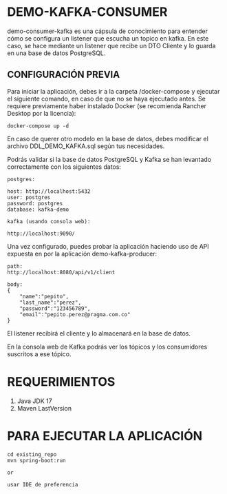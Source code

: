 # DEMO-KAFKA-CONSUMER

demo-consumer-kafka es una cápsula de conocimiento para entender cómo se configura un listener que escucha un topico en kafka. En este caso, se hace mediante un listener que recibe un DTO Cliente y lo guarda en una base de datos PostgreSQL.

## CONFIGURACIÓN PREVIA

Para iniciar la aplicación, debes ir a la carpeta /docker-compose y ejecutar el siguiente comando, en caso de que no se haya ejecutado antes. Se requiere previamente haber instalado Docker (se recomienda Rancher Desktop por la licencia):

```
docker-compose up -d
```

En caso de querer otro modelo en la base de datos, debes modificar el archivo DDL_DEMO_KAFKA.sql según tus necesidades.

Podrás validar si la base de datos PostgreSQL y Kafka se han levantado correctamente con los siguientes datos:

```
postgres:

host: http://localhost:5432
user: postgres
password: postgres
database: kafka-demo

kafka (usando consola web):

http://localhost:9090/
```

Una vez configurado, puedes probar la aplicación haciendo uso de API expuesta en por la aplicación demo-kafka-producer:

```
path:
http://localhost:8080/api/v1/client

body:
{
    "name":"pepito",
    "last_name":"perez",
    "password":"123456789",
    "email":"pepito.perez@pragma.com.co"
}
```


El listener recibirá el cliente y lo almacenará en la base de datos.

En la consola web de Kafka podrás ver los tópicos y los consumidores suscritos a ese tópico.

# REQUERIMIENTOS

<ol>
    <li>Java JDK 17</li>
    <li>Maven LastVersion</li>
</ol>

# PARA EJECUTAR LA APLICACIÓN

```
cd existing_repo
mvn spring-boot:run

or

usar IDE de preferencia

```
